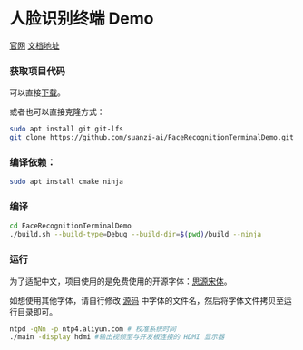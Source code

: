 # 人脸识别终端 Demo

[官网](https://www.suanzi.ai)
[文档地址](https://docs.suanzi.ai)

### 获取项目代码

可以直接[下载](https://github.com/suanzi-ai/FaceRecognitionTerminalDemo/archive/master.zip)。

或者也可以直接克隆方式：

```bash
sudo apt install git git-lfs
git clone https://github.com/suanzi-ai/FaceRecognitionTerminalDemo.git
```

### 编译依赖：

```bash
sudo apt install cmake ninja
```

### 编译

```bash
cd FaceRecognitionTerminalDemo
./build.sh --build-type=Debug --build-dir=$(pwd)/build --ninja
```

### 运行

为了适配中文，项目使用的是免费使用的开源字体：[思源宋体](https://github.com/adobe-fonts/source-han-serif/tree/release/)。

如想使用其他字体，请自行修改 [源码](src/lib/vctext.cpp) 中字体的文件名，然后将字体文件拷贝至运行目录即可。

```bash
ntpd -qNn -p ntp4.aliyun.com # 校准系统时间
./main -display hdmi #输出视频至与开发板连接的 HDMI 显示器
```
